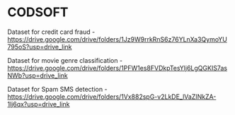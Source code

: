 # CODSOFT

Dataset for credit card fraud -    https://drive.google.com/drive/folders/1Jz9W9rrkRnS6z76YLnXa3QymoYU795oS?usp=drive_link

Dataset for movie genre classification -   https://drive.google.com/drive/folders/1PFW1es8FVDkpTesYlj6LgQGKIS7asNWb?usp=drive_link

Dataset for Spam SMS detection -   https://drive.google.com/drive/folders/1Vx882spG-v2LkDE_lVaZINkZA-1lj6qx?usp=drive_link
